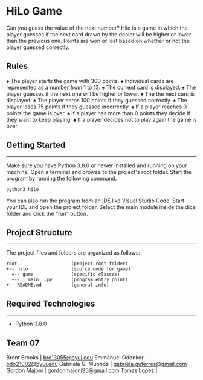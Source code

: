 # HiLo Game
Can you guess the value of the next number?
Hilo is a game in which the player guesses if the next card drawn by the dealer will be higher or lower
than the previous one. Points are won or lost based on whether or not the player guessed correctly.

## Rules
♠ The player starts the game with 300 points.
♠ Individual cards are represented as a number from 1 to 13.
♠ The current card is displayed.
♠ The player guesses if the next one will be higher or lower.
♠ The the next card is displayed.
♠ The player earns 100 points if they guessed correctly.
♠ The player loses 75 points if they guessed incorrectly.
♠ If a player reaches 0 points the game is over.
♠ If a player has more than 0 points they decide if they want to keep playing.
♠ If a player decides not to play again the game is over.

## Getting Started
---
Make sure you have Python 3.8.0 or newer installed and running on your machine. Open a terminal and 
browse to the project's root folder. Start the program by running the following command.
```
python3 hilo 
```
You can also run the program from an IDE like Visual Studio Code. Start your IDE and open the 
project folder. Select the main module inside the dice folder and click the "run" button.

## Project Structure
---
The project files and folders are organized as follows:
```
root                    (project root folder)
+-- hilo                (source code for game)
  +-- game              (specific classes)
  +-- __main__.py       (program entry point)
+-- README.md           (general info)
```

## Required Technologies
---
* Python 3.8.0

## Team 07
Brent Brooks | bro13055@byui.edu
Emmanuel Odonkor | odo21002@byui.edu
Gabriela G. Munhoz | gabriela.guterres@gmail.com
Gordon Majoni | gordonmajoni95@gmail.com
Tomas Lopez | 